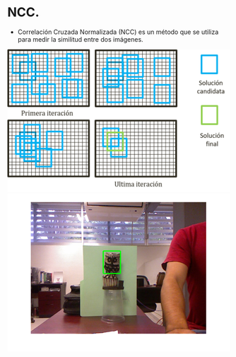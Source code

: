 # NCC.
- Correlación Cruzada Normalizada (NCC) es un método que se utiliza para medir la similitud entre dos imágenes.

![Funcionamiento](https://github.com/AlfredoCU/NCC/blob/master/Img/dec.png)
![Resultado](https://github.com/AlfredoCU/NCC/blob/master/Img/1.png)
